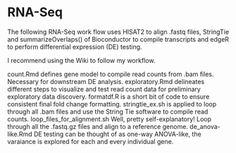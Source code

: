 # RNA-Seq

The following RNA-Seq work flow uses HISAT2 to align .fastq files, StringTie and summarizeOverlaps() of Bioconductor to compile transcripts and edgeR to perform differential expression (DE) testing. 

I recommend using the Wiki to follow my workflow. 

count.Rmd defines gene model to compile read counts from .bam files. Necessary for downstream DE analysis. 
exploratory.Rmd delineates different steps to visualize and test read count data for preliminary exploratory data discovery.
formatdf.R is a short bit of code to ensure consistent final fold change formatting. 
stringtie_ex.sh is applied to loop through all .bam files and use the String Tie software to compile read counts.
loop_files_for_alignment.sh Well, pretty self-explanatory! Loop through all the .fastq.gz files and align to a reference genome.
de_anova-like.Rmd DE testing can be thought of as one-way ANOVA-like, the varaiance is explored for each and every individual gene.
